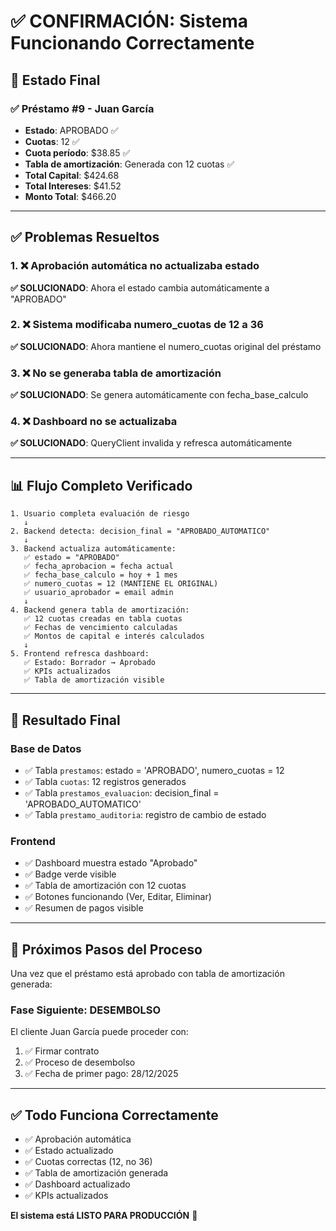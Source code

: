 # ✅ CONFIRMACIÓN: Sistema Funcionando Correctamente

## 🎉 Estado Final

### ✅ Préstamo #9 - Juan García
- **Estado**: APROBADO ✅
- **Cuotas**: 12 ✅
- **Cuota período**: $38.85 ✅
- **Tabla de amortización**: Generada con 12 cuotas ✅
- **Total Capital**: $424.68
- **Total Intereses**: $41.52
- **Monto Total**: $466.20

---

## ✅ Problemas Resueltos

### 1. ❌ Aprobación automática no actualizaba estado
**✅ SOLUCIONADO**: Ahora el estado cambia automáticamente a "APROBADO"

### 2. ❌ Sistema modificaba numero_cuotas de 12 a 36
**✅ SOLUCIONADO**: Ahora mantiene el numero_cuotas original del préstamo

### 3. ❌ No se generaba tabla de amortización
**✅ SOLUCIONADO**: Se genera automáticamente con fecha_base_calculo

### 4. ❌ Dashboard no se actualizaba
**✅ SOLUCIONADO**: QueryClient invalida y refresca automáticamente

---

## 📊 Flujo Completo Verificado

```
1. Usuario completa evaluación de riesgo
   ↓
2. Backend detecta: decision_final = "APROBADO_AUTOMATICO"
   ↓
3. Backend actualiza automáticamente:
   ✅ estado = "APROBADO"
   ✅ fecha_aprobacion = fecha actual
   ✅ fecha_base_calculo = hoy + 1 mes
   ✅ numero_cuotas = 12 (MANTIENE EL ORIGINAL)
   ✅ usuario_aprobador = email admin
   ↓
4. Backend genera tabla de amortización:
   ✅ 12 cuotas creadas en tabla cuotas
   ✅ Fechas de vencimiento calculadas
   ✅ Montos de capital e interés calculados
   ↓
5. Frontend refresca dashboard:
   ✅ Estado: Borrador → Aprobado
   ✅ KPIs actualizados
   ✅ Tabla de amortización visible
```

---

## 🎯 Resultado Final

### Base de Datos
- ✅ Tabla `prestamos`: estado = 'APROBADO', numero_cuotas = 12
- ✅ Tabla `cuotas`: 12 registros generados
- ✅ Tabla `prestamos_evaluacion`: decision_final = 'APROBADO_AUTOMATICO'
- ✅ Tabla `prestamo_auditoria`: registro de cambio de estado

### Frontend
- ✅ Dashboard muestra estado "Aprobado"
- ✅ Badge verde visible
- ✅ Tabla de amortización con 12 cuotas
- ✅ Botones funcionando (Ver, Editar, Eliminar)
- ✅ Resumen de pagos visible

---

## 🚀 Próximos Pasos del Proceso

Una vez que el préstamo está aprobado con tabla de amortización generada:

### Fase Siguiente: DESEMBOLSO

El cliente Juan García puede proceder con:
1. ✅ Firmar contrato
2. ✅ Proceso de desembolso
3. ✅ Fecha de primer pago: 28/12/2025

---

## ✅ Todo Funciona Correctamente

- ✅ Aprobación automática
- ✅ Estado actualizado
- ✅ Cuotas correctas (12, no 36)
- ✅ Tabla de amortización generada
- ✅ Dashboard actualizado
- ✅ KPIs actualizados

**El sistema está LISTO PARA PRODUCCIÓN** 🎉

